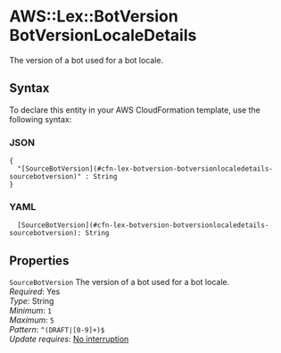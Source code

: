 # AWS::Lex::BotVersion BotVersionLocaleDetails<a name="aws-properties-lex-botversion-botversionlocaledetails"></a>

The version of a bot used for a bot locale\.

## Syntax<a name="aws-properties-lex-botversion-botversionlocaledetails-syntax"></a>

To declare this entity in your AWS CloudFormation template, use the following syntax:

### JSON<a name="aws-properties-lex-botversion-botversionlocaledetails-syntax.json"></a>

```
{
  "[SourceBotVersion](#cfn-lex-botversion-botversionlocaledetails-sourcebotversion)" : String
}
```

### YAML<a name="aws-properties-lex-botversion-botversionlocaledetails-syntax.yaml"></a>

```
  [SourceBotVersion](#cfn-lex-botversion-botversionlocaledetails-sourcebotversion): String
```

## Properties<a name="aws-properties-lex-botversion-botversionlocaledetails-properties"></a>

`SourceBotVersion`  <a name="cfn-lex-botversion-botversionlocaledetails-sourcebotversion"></a>
The version of a bot used for a bot locale\.  
*Required*: Yes  
*Type*: String  
*Minimum*: `1`  
*Maximum*: `5`  
*Pattern*: `^(DRAFT|[0-9]+)$`  
*Update requires*: [No interruption](https://docs.aws.amazon.com/AWSCloudFormation/latest/UserGuide/using-cfn-updating-stacks-update-behaviors.html#update-no-interrupt)